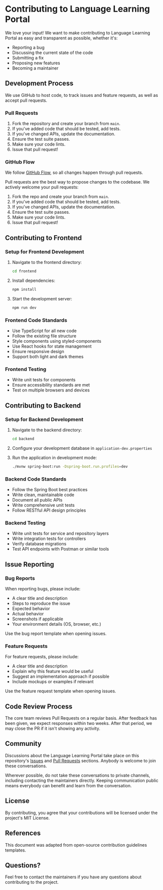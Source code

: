 # Contributing to Language Learning Portal

We love your input! We want to make contributing to Language Learning Portal as easy and transparent as possible, whether it's:

- Reporting a bug
- Discussing the current state of the code
- Submitting a fix
- Proposing new features
- Becoming a maintainer

## Development Process

We use GitHub to host code, to track issues and feature requests, as well as accept pull requests.

### Pull Requests

1. Fork the repository and create your branch from `main`.
2. If you've added code that should be tested, add tests.
3. If you've changed APIs, update the documentation.
4. Ensure the test suite passes.
5. Make sure your code lints.
6. Issue that pull request!

### GitHub Flow

We follow [GitHub Flow](https://guides.github.com/introduction/flow/index.html), so all changes happen through pull requests.

Pull requests are the best way to propose changes to the codebase. We actively welcome your pull requests:

1. Fork the repo and create your branch from `main`.
2. If you've added code that should be tested, add tests.
3. If you've changed APIs, update the documentation.
4. Ensure the test suite passes.
5. Make sure your code lints.
6. Issue that pull request!

## Contributing to Frontend

### Setup for Frontend Development

1. Navigate to the frontend directory:
   ```bash
   cd frontend
   ```

2. Install dependencies:
   ```bash
   npm install
   ```

3. Start the development server:
   ```bash
   npm run dev
   ```

### Frontend Code Standards

- Use TypeScript for all new code
- Follow the existing file structure
- Style components using styled-components
- Use React hooks for state management
- Ensure responsive design
- Support both light and dark themes

### Frontend Testing

- Write unit tests for components
- Ensure accessibility standards are met
- Test on multiple browsers and devices

## Contributing to Backend

### Setup for Backend Development

1. Navigate to the backend directory:
   ```bash
   cd backend
   ```

2. Configure your development database in `application-dev.properties`

3. Run the application in development mode:
   ```bash
   ./mvnw spring-boot:run -Dspring-boot.run.profiles=dev
   ```

### Backend Code Standards

- Follow the Spring Boot best practices
- Write clean, maintainable code
- Document all public APIs
- Write comprehensive unit tests
- Follow RESTful API design principles

### Backend Testing

- Write unit tests for service and repository layers
- Write integration tests for controllers
- Verify database migrations
- Test API endpoints with Postman or similar tools

## Issue Reporting

### Bug Reports

When reporting bugs, please include:

- A clear title and description
- Steps to reproduce the issue
- Expected behavior
- Actual behavior
- Screenshots if applicable
- Your environment details (OS, browser, etc.)

Use the bug report template when opening issues.

### Feature Requests

For feature requests, please include:

- A clear title and description
- Explain why this feature would be useful
- Suggest an implementation approach if possible
- Include mockups or examples if relevant

Use the feature request template when opening issues.

## Code Review Process

The core team reviews Pull Requests on a regular basis. 
After feedback has been given, we expect responses within two weeks. After that period, we may close the PR if it isn't showing any activity.

## Community

Discussions about the Language Learning Portal take place on this repository's [Issues](https://github.com/your-organization/lang-portal/issues) and [Pull Requests](https://github.com/your-organization/lang-portal/pulls) sections. Anybody is welcome to join these conversations.

Wherever possible, do not take these conversations to private channels, including contacting the maintainers directly. Keeping communication public means everybody can benefit and learn from the conversation.

## License

By contributing, you agree that your contributions will be licensed under the project's MIT License.

## References

This document was adapted from open-source contribution guidelines templates.

## Questions?

Feel free to contact the maintainers if you have any questions about contributing to the project. 